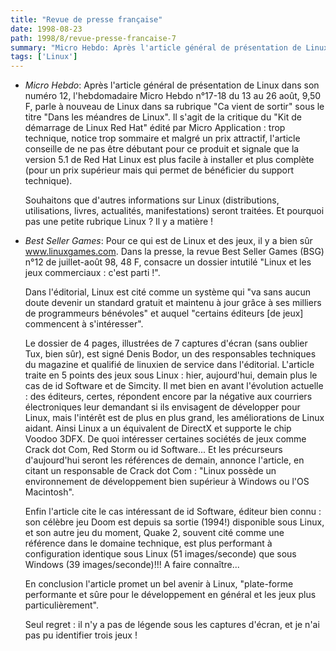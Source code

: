 ```yaml
---
title: "Revue de presse française"
date: 1998-08-23
path: 1998/8/revue-presse-francaise-7
summary: "Micro Hebdo: Après l'article général de présentation de Linux dans son numéro 12, l'hebdomadaire Micro Hebdo n°17-18 du 13 au 26 août, 9,50 F, parle à nouveau de Linux dans sa rubrique \"Ca vient de sortir\" sous le titre \"Dans les méandres de Linux\"."
tags: ['Linux']
---
```


<UL>

<LI>
<P>
<EM>Micro Hebdo</EM>:
Après l'article général de présentation de Linux dans son numéro 12,
l'hebdomadaire Micro Hebdo n°17-18 du 13 au 26 août, 9,50 F, parle à
nouveau de Linux dans sa rubrique "Ca vient de sortir" sous le titre
"Dans les méandres de Linux". Il s'agit de la critique du "Kit de
démarrage de Linux Red Hat" édité par Micro Application : trop
technique, notice trop sommaire et malgré un prix attractif, l'article
conseille de ne pas être débutant pour ce produit et signale que la
version 5.1 de Red Hat Linux est plus facile à installer et plus
complète (pour un prix supérieur mais qui permet de bénéficier du
support technique).
</P>
<P>
Souhaitons que d'autres informations sur Linux (distributions,
utilisations, livres, actualités, manifestations) seront traitées. Et
pourquoi pas une petite rubrique Linux ? Il y a matière !
</P>


<LI>
<P>
<EM>Best Seller Games</EM>:
Pour ce qui est de Linux et des jeux, il y a bien sûr
<A HREF="http://www.linuxgames.com/">www.linuxgames.com</A>.
Dans la presse, la revue Best Seller Games
(BSG) n°12 de juillet-août 98, 48 F, consacre un dossier intutilé "Linux
et les jeux commerciaux : c'est parti !".
</P>

<P>
Dans l'éditorial, Linux est cité comme un système qui "va sans aucun
doute devenir un standard gratuit et maintenu à jour grâce à ses
milliers de programmeurs bénévoles" et auquel "certains éditeurs [de
jeux] commencent à s'intéresser".
</P>

<P>
Le dossier de 4 pages, illustrées de 7 captures d'écran (sans oublier
Tux, bien sûr), est signé Denis Bodor, un des responsables techniques du
magazine et qualifié de linuxien de service dans l'éditorial.
L'article traite en 5 points des jeux sous Linux : hier, aujourd'hui,
demain plus le cas de id Software et de Simcity. Il met bien en avant
l'évolution actuelle : des éditeurs, certes, répondent encore par la
négative aux courriers électroniques leur demandant si ils envisagent de
développer pour Linux, mais l'intérêt est de plus en plus grand, les
améliorations de Linux aidant. Ainsi Linux a un équivalent de DirectX et
supporte le chip Voodoo 3DFX. De quoi intéresser certaines sociétés de
jeux comme Crack dot Com, Red Storm ou id Software... Et les précurseurs
d'aujourd'hui seront les références de demain, annonce l'article, en
citant un responsable de Crack dot Com : "Linux possède un environnement
de développement bien supérieur à Windows ou l'OS Macintosh".
</P>

<P>
Enfin l'article cite le cas intéressant de id Software, éditeur bien
connu : son célèbre jeu Doom est depuis sa sortie (1994!) disponible
sous Linux, et son autre jeu du moment, Quake 2, souvent cité comme une
référence dans le domaine technique, est plus performant à configuration
identique sous Linux (51 images/seconde) que sous Windows (39
images/seconde)!!! A faire connaître...
</P>

<P>
En conclusion l'article promet un bel avenir à Linux, "plate-forme
performante et sûre pour le développement en général et les jeux plus
particulièrement".
</P>

<P>
Seul regret : il n'y a pas de légende sous les captures d'écran, et je
n'ai pas pu identifier trois jeux !
</P>


</UL>


